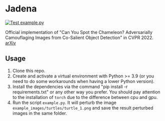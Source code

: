 # Jadena

[![Test example.py](https://github.com/rickygao/jadena/actions/workflows/test-example.yml/badge.svg?branch=main)](https://github.com/rickygao/jadena/actions/workflows/test-example.yml)

Official implementation of "Can You Spot the Chameleon? Adversarially Camouflaging Images from Co-Salient Object Detection" in CVPR 2022. [arXiv](https://arxiv.org/pdf/2009.09258.pdf)

## Usage

1. Clone this repo.
2. Create and activate a virtual environment with Python >= 3.9 (or you need to do some workarounds when having a lower Python version).
3. Install the dependencies via the command "pip install -r requirements.txt" or any other way you prefer. You should pay attention to the installation of `torch` due to the difference between cpu and gpu.
4. Run the script `example.py`. It will perturb the image `example_images/turtles/turtle_1.png` and save the result perturbed images in the same folder.

